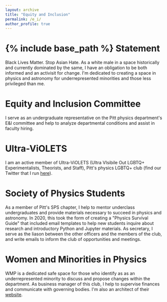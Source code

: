 ```yaml
---
layout: archive
title: "Equity and Inclusion"
permalink: /e_i/
author_profile: true
---
```


{% include base_path %}
Statement
======
Black Lives Matter. Stop Asian Hate. As a white male in a space historically and currently dominated by the same, I have an obligation to be both informed and an activisit for change. I'm dedicated to creating a space in physics and astronomy for underrepresented minorities and those less privileged than me. 

Equity and Inclusion Committee
======
I serve as an undergraduate representative on the Pitt physics department's E&I committee and help to analyze departmental conditions and assist in faculty hiring. 
		
Ultra-ViOLETS
======
I am an active member of Ultra-ViOLETS (Ultra VIsibile Out LGBTQ+ Experimentalists, Theorists, and Staff), Pitt's physics LGBTQ+ club (find our Twitter that I run [here](https://twitter.com/uvioletspitt)). 

Society of Physics Students
======
As a member of Pitt's SPS chapter, I help to mentor underclass undergraduates and provide materials necessary to succeed in physics and astronomy. 
In 2020, this took the form of creating a "Physics Survival Guide" that included email templates to help new students inquire about research and introductory Python and 
Jupyter materials. As secretary, I serve as the liason between the other officers and the members of the club, and write emails to inform the club of opportunities and meetings.
	
Women and Minorities in Physics
======
WMP is a dedicated safe space for those who identify as as an underrepresented minority to discuss and propose 
changes within the department. As business manager of this club, I help to supervise finances and communicate with governing bodies. 
I'm also an architect of their [website](https://sites.google.com/view/wmp-physics-pitt/home?authuser=0).

